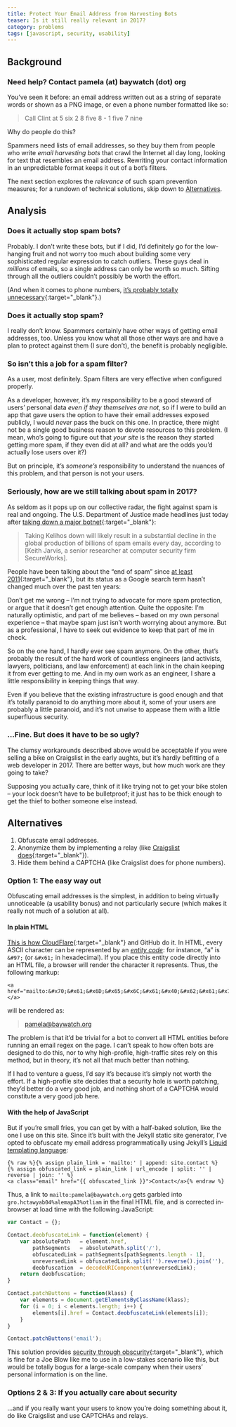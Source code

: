 ```yaml
---
title: Protect Your Email Address from Harvesting Bots
teaser: Is it still really relevant in 2017?
category: problems
tags: [javascript, security, usability]
---
```


Background
----------

### Need help? Contact pamela (at) baywatch (dot) org

You’ve seen it before: an email address written out as a string of separate words or shown as a PNG image, or even a phone number formatted like so:

> Call Clint at 5 six 2 8 five 8 - 1 five 7 nine

Why do people do this?

Spammers need lists of email addresses, so they buy them from people who write <dfn>email harvesting bots</dfn> that crawl the Internet all day long, looking for text that resembles an email address. Rewriting your contact information in an unpredictable format keeps it out of a bot’s filters.

The next section explores the _relevance_ of such spam prevention measures; for a rundown of technical solutions, skip down to [Alternatives][tldr].

Analysis
--------

### Does it actually stop spam bots?

Probably. I don’t write these bots, but if I did, I’d definitely go for the low-hanging fruit and not worry too much about building some very sophisticated regular expression to catch outliers. These guys deal in _millions_ of emails, so a single address can only be worth so much. Sifting through all the outliers couldn’t possibly be worth the effort.

(And when it comes to phone numbers, [it’s probably totally unnecessary][phn]{:target="_blank"}.)

### Does it actually stop spam?

I really don’t know. Spammers certainly have other ways of getting email addresses, too. Unless you know what all those other ways are and have a plan to protect against them (I sure don’t), the benefit is probably negligible.

### So isn’t this a job for a spam filter?

As a user, most definitely. Spam filters are very effective when configured properly.

As a developer, however, it’s my responsibility to be a good steward of users’ personal data _even if they themselves are not,_ so if I were to build an app that gave users the option to have their email addresses exposed publicly, I would _never_ pass the buck on this one. In practice, there might not be a single good business reason to devote resources to this problem. (I mean, who’s going to figure out that _your site_ is the reason they started getting more spam, if they even did at all? and what are the odds you’d actually lose users over it?)

But on principle, it’s _someone’s_ responsibility to understand the nuances of this problem, and that person is not your users.

### Seriously, how are we still talking about spam in 2017?

As seldom as it pops up on our collective radar, the fight against spam is real and ongoing. The U.S. Department of Justice made headlines just today after [taking down a major botnet][kel]{:target="_blank"}:

> Taking Kelihos down will likely result in a substantial decline in the global
> production of billions of spam emails every day, according to [Keith Jarvis,
> a senior researcher at computer security firm SecureWorks]. 

People have been talking about the “end of spam” since [at least 2011][atl]{:target="_blank"}, but its status as a Google search term hasn’t changed much over the past ten years:

<script type="text/javascript" src="https://ssl.gstatic.com/trends_nrtr/981_RC01/embed_loader.js"></script>
<script type="text/javascript">
  trends.embed.renderExploreWidget("TIMESERIES", {"comparisonItem":[{"keyword":"email spam","geo":"","time":"all"}],"category":0,"property":""}, {"exploreQuery":"date=all&q=email%20spam","guestPath":"https://trends.google.com:443/trends/embed/"});
</script>

Don’t get me wrong – I’m not trying to advocate for more spam protection, or argue that it doesn’t get enough attention. Quite the opposite: I’m naturally optimistic, and part of me believes – based on my own personal experience – that maybe spam just isn’t worth worrying about anymore. But as a professional, I have to seek out evidence to keep that part of me in check.

So on the one hand, I hardly ever see spam anymore. On the other, that’s probably the result of the hard work of countless engineers (and activists, lawyers, politicians, and law enforcement) at each link in the chain keeping it from ever getting to me. And in my own work as an engineer, I share a little responsibility in keeping things that way.

Even if you believe that the existing infrastructure is good enough and that it’s totally paranoid to do anything more about it, some of your users are probably a little paranoid, and it’s not unwise to appease them with a little superfluous security.

### …Fine. But does it have to be so ugly?

The clumsy workarounds described above would be acceptable if you were selling a bike on Craigslist in the early aughts, but it’s hardly befitting of a web developer in 2017. There are better ways, but how much work are they going to take?

Supposing you actually care, think of it like trying not to get your bike stolen – your lock doesn’t have to be bulletproof; it just has to be thick enough to get the thief to bother someone else instead.

Alternatives
------------

1. Obfuscate email addresses.
2. Anonymize them by implementing a relay (like [Craigslist does][cl]{:target="_blank"}).
3. Hide them behind a CAPTCHA (like Craigslist does for phone numbers).

### Option 1: The easy way out

Obfuscating email addresses is the simplest, in addition to being virtually unnoticeable (a usability bonus) and not particularly secure (which makes it really not much of a solution at all).

#### In plain HTML

[This is how CloudFlare][cf]{:target="_blank"} and GitHub do it. In HTML, every ASCII character can be represented by an <dfn><a href="http://www.freeformatter.com/html-entities.html" target="_blank">entity code</a></dfn>: for instance, “a” is `&#97;` (or `&#x61;` in hexadecimal). If you place this entity code directly into an HTML file, a browser will render the character it represents. Thus, the following markup:

    <a href="mailto:&#x70;&#x61;&#x6D;&#x65;&#x6C;&#x61;&#x40;&#x62;&#x61;&#x79;&#x77;&#x61;&#x74;&#x63;&#x68;&#x2E;&#x6F;&#x72;&#x67;">&#x70;&#x61;&#x6D;&#x65;&#x6C;&#x61;&#x40;&#x62;&#x61;&#x79;&#x77;&#x61;&#x74;&#x63;&#x68;&#x2E;&#x6F;&#x72;&#x67;</a>

will be rendered as:

> <a href="mailto:&#x70;&#x61;&#x6D;&#x65;&#x6C;&#x61;&#x40;&#x62;&#x61;&#x79;&#x77;&#x61;&#x74;&#x63;&#x68;&#x2E;&#x6F;&#x72;&#x67;">&#x70;&#x61;&#x6D;&#x65;&#x6C;&#x61;&#x40;&#x62;&#x61;&#x79;&#x77;&#x61;&#x74;&#x63;&#x68;&#x2E;&#x6F;&#x72;&#x67;</a>

The problem is that it’d be trivial for a bot to convert all HTML entities before running an email regex on the page. I can’t speak to how often bots are designed to do this, nor to why high-profile, high-traffic sites rely on this method, but in theory, it’s not all that much better than nothing.

If I had to venture a guess, I’d say it’s because it’s simply not worth the effort. If a high-profile site decides that a security hole is worth patching, they’d better do a very good job, and nothing short of a CAPTCHA would constitute a very good job here.

#### With the help of JavaScript

But if you’re small fries, you can get by with a half-baked solution, like the one I use on this site. Since it’s built with the Jekyll static site generator, I’ve opted to obfuscate my email address programmatically using Jekyll’s [Liquid templating language][lq]:

```liquid
{% raw %}{% assign plain_link = 'mailto:' | append: site.contact %}
{% assign obfuscated_link = plain_link | url_encode | split: '' | reverse | join: '' %}
<a class="email" href="{{ obfuscated_link }}">Contact</a>{% endraw %}
```

Thus, a link to `mailto:pamela@baywatch.org` gets garbled into `gro.hctawyab04%alemapA3%otliam` in the final HTML file, and is corrected in-browser at load time with the following JavaScript:

```javascript
var Contact = {};

Contact.deobfuscateLink = function(element) {
    var absolutePath   = element.href,
        pathSegments   = absolutePath.split('/'),
        obfuscatedLink = pathSegments[pathSegments.length - 1],
        unreversedLink = obfuscatedLink.split('').reverse().join(''),
        deobfuscation  = decodeURIComponent(unreversedLink);
    return deobfuscation;
}

Contact.patchButtons = function(klass) {
    var elements = document.getElementsByClassName(klass);
    for (i = 0; i < elements.length; i++) {
        elements[i].href = Contact.deobfuscateLink(elements[i]);
    }
}

Contact.patchButtons('email');
```

This solution provides [security through obscurity][sto]{:target="_blank"}, which is fine for a Joe Blow like me to use in a low-stakes scenario like this, but would be totally bogus for a large-scale company when their users’ personal information is on the line.

### Options 2 & 3: If you actually care about security

…and if you really want your users to know you’re doing something about it, do like Craigslist and use CAPTCHAs and relays.

[sto]: https://en.wikipedia.org/wiki/Security_through_obscurity
[phn]: https://security.stackexchange.com/a/26316
[kel]: http://www.rappler.com/technology/news/166631-us-takes-down-huge-botnet-spain-arrests-notorious-russian-hacker
[atl]: https://www.theatlantic.com/technology/archive/2011/01/the-end-of-spam/69003/
[cl]: https://www.craigslist.org/about/help/email-relay
[cf]: https://security.stackexchange.com/a/116360
[tldr]: #alternatives
[lq]: https://jekyllrb.com/docs/templates/
